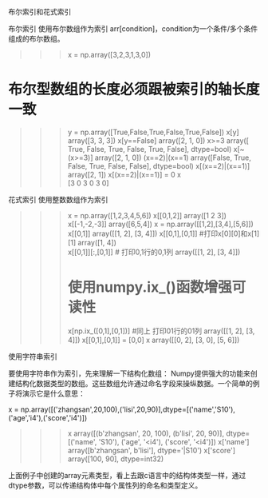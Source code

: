 布尔索引和花式索引

布尔索引
	使用布尔数组作为索引
	arr[condition]，condition为一个条件/多个条件组成的布尔数组。
	
>>> x = np.array([3,2,3,1,3,0])
# 布尔型数组的长度必须跟被索引的轴长度一致
>>> y = np.array([True,False,True,False,True,False]) 
>>> x[y]
array([3, 3, 3])
>>> x[y==False]
array([2, 1, 0])
>>> x>=3
array([ True, False,  True, False,  True, False], dtype=bool)
>>> x[~(x>=3)]
array([2, 1, 0])
>>> (x==2)|(x==1)
array([False,  True, False,  True, False, False], dtype=bool)
>>> x[(x==2)|(x==1)]
array([2, 1])
>>> x[(x==2)|(x==1)] = 0
>>> x  
[3 0 3 0 3 0]
	
花式索引
	使用整数数组作为索引
	
>>> x = np.array([1,2,3,4,5,6])
>>> x[[0,1,2]] 
array([1 2 3])
>>> x[[-1,-2,-3]] 
array([6,5,4])
>>> x = np.array([[1,2],[3,4],[5,6]])
>>> x[[0,1]] 
array([[1, 2],
       [3, 4]])
>>> x[[0,1],[0,1]]   #打印x[0][0]和x[1][1]
array([1, 4]) 			
>>> x[[0,1]][:,[0,1]] # 打印0,1行的0,1列 
array([[1, 2],
       [3, 4]])
>>> # 使用numpy.ix_()函数增强可读性
>>> x[np.ix_([0,1],[0,1])] #同上 打印01行的01列 
array([[1, 2],
       [3, 4]])
>>> x[[0,1],[0,1]] = [0,0]
>>> x 
array([[0, 2],
       [3, 0],
       [5, 6]])
	
使用字符串索引

要使用字符串作为索引，先来理解一下结构化数组：
Numpy提供强大的功能来创建结构化数据类型的数组。这些数组允许通过命名字段来操纵数据。一个简单的例子将演示它是什么意思：

x = np.array([('zhangsan',20,100),('lisi',20,90)],dtype=[('name','S10'),('age','i4'),('score','i4')])
>>> x
array([(b'zhangsan', 20, 100), (b'lisi', 20,  90)],
      dtype=[('name', 'S10'), ('age', '<i4'), ('score', '<i4')])
>>> x['name']
array([b'zhangsan', b'lisi'],
      dtype='|S10')
>>> x['score']
array([100,  90], dtype=int32)

上面例子中创建的array元素类型，看上去跟c语言中的结构体类型一样，通过dtype参数，可以传递结构体中每个属性列的命名和类型定义。
